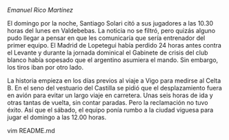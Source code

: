 *Emanuel Rico Martínez*

El domingo por la noche, Santiago Solari citó a sus jugadores a las 10.30 horas del lunes en Valdebebas. La noticia no se filtró, pero quizás alguno pudo llegar a pensar en que les comunicaría que sería entrenador del primer equipo. El Madrid de Lopetegui había perdido 24 horas antes contra el Levante y durante la jornada dominical el Gabinete de crisis del club blanco había sopesado que el argentino asumiera el mando. Sin embargo, los tiros iban por otro lado.

La historia empieza en los días previos al viaje a Vigo para medirse al Celta B. En el seno del vestuario del Castilla se pidió que el desplazamiento fuera en avión para evitar un largo viaje en carretera. Unas seis horas de ida y otras tantas de vuelta, sin contar paradas. Pero la reclamación no tuvo éxito. Así que el sábado, el equipo ponía rumbo a la ciudad viguesa para jugar el domingo a las 12.00 horas. 

vim README.md

